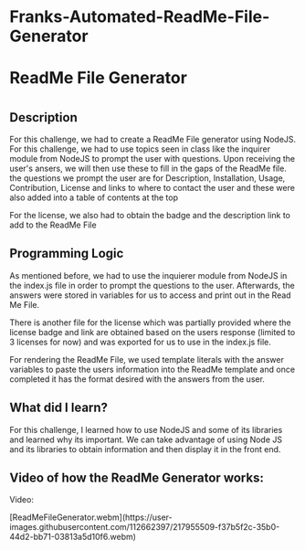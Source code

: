 # Franks-Automated-ReadMe-File-Generator

<h1>ReadMe File Generator<h1>

<h2><strong>Description</strong></h2>

<p>For this challenge, we had to create a ReadMe File generator using NodeJS. For this challenge, we had to use topics seen in class like the inquirer module from NodeJS to prompt the user with questions. Upon receiving the user's ansers, we will then use these to fill in the gaps of the ReadMe file. the questions we prompt the user are for Description, Installation, Usage, Contribution, License and links to where to contact the user and these were also added into a table of contents at the top</p> 
  
<p>For the license, we also had to obtain the badge and the description link to add to the ReadMe File </p>
 
<h2><strong>Programming Logic</strong></h2>
<p>As mentioned before, we had to use the inquierer module from NodeJS in the index.js file in order to prompt the questions to the user. Afterwards, the answers were stored in variables for us to access and print out in the Read Me File.</p>
  
<p>There is another file for the license which was partially provided where the license badge and link are obtained based on the users response (limited to 3 licenses for now) and was exported for us to use in the index.js file. </p>

<p>For rendering the ReadMe File, we used template literals with the answer variables to paste the users information into the ReadMe template and once completed it has the format desired with the answers from the user.</p>


<h2><strong>What did I learn?</strong></h2>
<p>For this challenge, I learned how to use NodeJS and some of its libraries and learned why its important. We can take advantage of using Node JS and its libraries to obtain information and then display it in the front end. </p>

<h2><strong>Video of how the ReadMe Generator works:</strong></h2>
<p>Video:</p>
[ReadMeFileGenerator.webm](https://user-images.githubusercontent.com/112662397/217955509-f37b5f2c-35b0-44d2-bb71-03813a5d10f6.webm)
